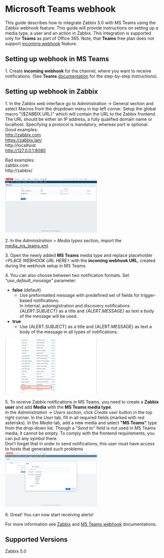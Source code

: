 # Microsoft Teams webhook

This guide describes how to integrate Zabbix 5.0 with MS Teams using the Zabbix webhook feature. This guide will provide instructions on setting up a media type, a user and an action in Zabbix. 
This integration is supported only for **Teams** as part of Office 365. Note, that **Teams** free plan does not support [incoming webhook](https://docs.microsoft.com/en-US/microsoftteams/platform/webhooks-and-connectors/how-to/add-incoming-webhook) feature.

## Setting up webhook in MS Teams 

1\. Create **incoming webhook** for the channel, where you want to receive notifications.
(See **Teams** [documentation](https://docs.microsoft.com/en-US/microsoftteams/platform/webhooks-and-connectors/how-to/add-incoming-webhook#add-an-incoming-webhook-to-a-teams-channel) for the step-by-step instructions).


## Setting up webhook in Zabbix 
1\. In the Zabbix web interface go to Administration → General section and select Macros from the dropdown menu in top left corner. Setup the global macro "{$ZABBIX.URL}" which will contain the URL to the Zabbix frontend. 
<br>The URL should be either an IP address, a fully qualified domain name or localhost. Specifying a protocol is mandatory, whereas port is optional.
Good examples:<br>
http://zabbix.com<br>
https://zabbix.lan/<br>
http://localhost<br>
http://127.0.0.1:8080<br>

Bad examples:<br>
zabbix.com<br>
http://zabbix/<br>

[![](images/thumb.1.png?raw=true)](images/1.png)

2\. In the *Administration > Media types* section, import the [media_ms_teams.xml](media_ms_teams.xml)

3\. Open the newly added **MS Teams** media type and replace placeholder *&lt;PLACE WEBHOOK URL HERE&gt;* with the **incoming webhook URL**, created during the webhook setup in MS Teams.

4\. You can also choose between two notification formats. Set *"use_default_message"* parameter:
- **false** (default)
    - Use preformatted message with predefined set of fields for trigger-based notifications.<br>
In internal, autoregistration and discovery notifications *{ALERT.SUBJECT}* as a title and *{ALERT.MESSAGE}* as text a body of the message will be used.
- **true**
    - Use {ALERT.SUBJECT} as a title and {ALERT.MESSAGE} as text a body of the message in all types of notifications.

[![](images/thumb.2.png?raw=true)](images/2.png)

5\. To receive Zabbix notifications in MS Teams, you need to create a **Zabbix user** and add **Media** with the **MS Teams media type**.<br>
In the *Administration → Users section*, click *Create user* button in the top right corner. In the *User* tab, fill in all required fields (marked with red asterisks). In the *Media* tab, add a new media and select **"MS Teams"** type from the drop-down list. Though a "*Send to*" field is not used in MS Teams media, it cannot be empty. To comply with the frontend requirements, you can put any symbol there.<br>
Don’t forget that in order to send notifications, this user must have access to hosts that generated such problems
[![](images/thumb.3.png?raw=true)](images/3.png)

6\. Great! You can now start receiving alerts!

For more information see [Zabbix](https://www.zabbix.com/documentation/current/manual/config/notifications) and [MS Teams webhook](https://docs.microsoft.com/en-US/microsoftteams/platform/webhooks-and-connectors/how-to/add-incoming-webhook) documentations.

## Supported Versions
Zabbix 5.0